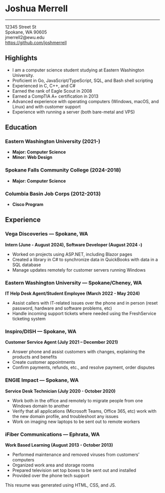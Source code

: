# Joshua Merrell
---
<div class="address">
12345 Street St<br/>
Spokane, WA 90605<br/>
jmerrell2@ewu.edu<br/>
<a href="https://github.com/joshmerrell">https://github.com/joshmerrell</a>
</div>

## Highlights
- I am a computer science student studying at Eastern Washington University.
- Proficient in Go, JavaScript/TypeScript, SQL, and Bash shell scripting
- Experienced in C, C++, and C#
- Earned the rank of Eagle Scout in 2008
- Earned a CompTIA A+ certification in 2013
- Advanced experience with operating computers (Windows, macOS, and Linux) and with customer support
- Experience with running a server (both bare-metal and VPS)


<div class="education">

## Education
### Eastern Washington University (2021-)
- **Major: Computer Science**
- **Minor: Web Design**

### Spokane Falls Community College (2024-2018)
- **Major: Computer Science**

### Columbia Basin Job Corps (2012-2013)
- **Cisco Program**
</div>


## Experience
### Vega Discoveries — Spokane, WA
**Intern (June - August 2024), Software Developer (August 2024 -)**
- Worked on projects using ASP.NET, including Blazor pages
- Created a library in C# to synchronize data in QuickBooks with data in a SQL database
- Manage updates remotely for customer servers running Windows

### Eastern Washington University — Spokane/Cheney, WA
**IT Help Desk Agent/Student Employee (March 2022 - May 2024)**
- Assist callers with IT-related issues over the phone and in person (reset password, hardware and software problems, etc)
- Handle incoming support tickets where needed using the FreshService ticketing system

### Inspiro/DISH — Spokane, WA
**Customer Service Agent (July 2021 – December 2021)**
- Answer phone and assist customers with changes, explaining the products and benefits
- Create customer appointments
- Confirm payments, refunds, etc., and resolve payment, order disputes

### ENGIE Impact — Spokane, WA
**Service Desk Technician (July 2020 - October 2020)**
- Work both in the office and remotely to migrate people from one Windows domain to another
- Verify that all applications (Microsoft Teams, Office 365, etc) work with the new domain profile, and troubleshoot any issues
- Work on imaging new laptops to be sent out to remote workers

### iFiber Communications — Ephrata, WA
**Work Based Learning (August 2013 - October 2013)**
- Performed maintenance and removed viruses from customers’ computers
- Organized work area and storage rooms
- Prepared television set top boxes to be sent out and installed
- Provided over the phone tech support

<p class="generated">This resume was generated using HTML, CSS, and JS.</p>